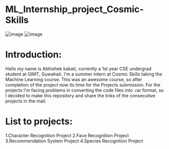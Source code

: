 # **ML_Internship_project_Cosmic-Skills**

![image](https://user-images.githubusercontent.com/57028410/87006381-338cfe00-c1de-11ea-9488-8bd5bece6ee7.png)
![image](https://user-images.githubusercontent.com/57028410/87008352-3a694000-c1e1-11ea-8023-cfaf52d140b6.png)

# Introduction:
Hello my name is Abhishek kakati, currently a 1st year CSE undergrad student at GIMT, Guwahati. I'm a summer intern at Cosmic Skills taking the Machine Learning course. This was an awesome course, so after completion of the project now its time for the Projects submission. For the projects I'm facing problems in converting the code files into .rar format, so I decided to make this repository and share the links of the consecutive projects in the mail.

# List to projects:
1.Character Recognition Project
2.Face Recognition Project
3.Recommendation System Project
4.Species Recognition Project
